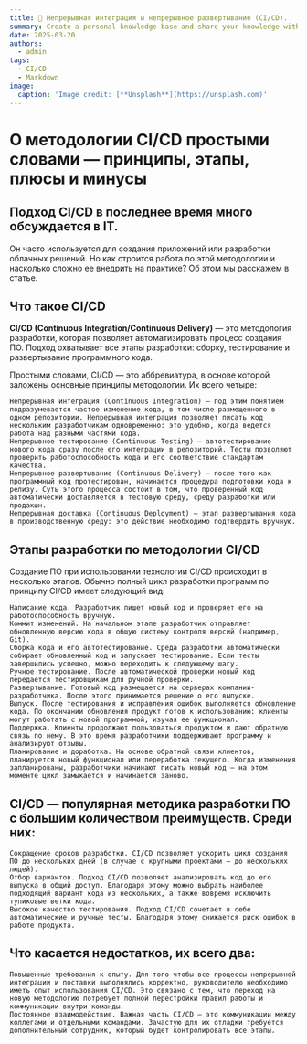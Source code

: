 ```yaml
---
title: 🧠 Непрерывная интеграция и непрерывное развертывание (CI/CD).
summary: Create a personal knowledge base and share your knowledge with your peers.
date: 2025-03-20
authors:
  - admin
tags:
  - CI/CD
  - Markdown
image:
  caption: 'Image credit: [**Unsplash**](https://unsplash.com)'
---
```


# О методологии CI/CD простыми словами — принципы, этапы, плюсы и минусы

## Подход CI/CD в последнее время много обсуждается в IT. 

Он часто используется для создания приложений или разработки облачных решений. Но как строится работа по этой методологии и насколько сложно ее внедрить на практике? Об этом мы расскажем в статье.

## Что такое CI/CD

**CI/CD (Continuous Integration/Continuous Delivery)** — это методология разработки, которая позволяет автоматизировать процесс создания ПО. Подход охватывает все этапы разработки: сборку, тестирование и развертывание программного кода.

Простыми словами, CI/CD — это аббревиатура, в основе которой заложены основные принципы методологии. Их всего четыре:

    Непрерывная интеграция (Continuous Integration) — под этим понятием подразумевается частое изменение кода, в том числе размещенного в одном репозитории. Непрерывная интеграция позволяет писать код нескольким разработчикам одновременно: это удобно, когда ведется работа над разными частями кода.
    Непрерывное тестирование (Continuous Testing) — автотестирование нового кода сразу после его интеграции в репозиторий. Тесты позволяют проверить работоспособность кода и его соответствие стандартам качества.
    Непрерывное развертывание (Continuous Delivery) — после того как программный код протестирован, начинается процедура подготовки кода к релизу. Суть этого процесса состоит в том, что проверенный код автоматически доставляется в тестовую среду, среду разработки или продакшн.
    Непрерывная доставка (Continuous Deployment) — этап развертывания кода в производственную среду: это действие необходимо подтвердить вручную.

## Этапы разработки по методологии CI/CD

Создание ПО при использовании технологии CI/CD происходит в несколько этапов. Обычно полный цикл разработки программ по принципу CI/CD имеет следующий вид:

    Написание кода. Разработчик пишет новый код и проверяет его на работоспособность вручную.
    Коммит изменений. На начальном этапе разработчик отправляет обновленную версию кода в общую систему контроля версий (например, Git).
    Сборка кода и его автотестирование. Среда разработки автоматически собирает обновленный код и запускает тестирование. Если тесты завершились успешно, можно переходить к следующему шагу.
    Ручное тестирование. После автоматической проверки новый код передается тестировщикам для ручной проверки.
    Развертывание. Готовый код размещается на серверах компании-разработчика. После этого принимается решение о его выпуске.
    Выпуск. После тестирования и исправления ошибок выполняется обновление кода. По окончании обновления продукт готов к использованию: клиенты могут работать с новой программой, изучая ее функционал.
    Поддержка. Клиенты продолжают пользоваться продуктом и дают обратную связь по нему. В это время разработчики поддерживают программу и анализируют отзывы.
    Планирование и доработка. На основе обратной связи клиентов, планируется новый функционал или переработка текущего. Когда изменения запланированы, разработчики начинают писать новый код — на этом моменте цикл замыкается и начинается заново.



## CI/CD — популярная методика разработки ПО с большим количеством преимуществ. Среди них:

    Сокращение сроков разработки. CI/CD позволяет ускорить цикл создания ПО до нескольких дней (в случае с крупными проектами — до нескольких людей).
    Отбор вариантов. Подход CI/CD позволяет анализировать код до его выпуска в общий доступ. Благодаря этому можно выбрать наиболее подходящий вариант кода из нескольких, а также вовремя исключить тупиковые ветки кода.
    Высокое качество тестирования. Подход CI/CD сочетает в себе автоматические и ручные тесты. Благодаря этому снижается риск ошибок в работе продукта.

## Что касается недостатков, их всего два:

    Повышенные требования к опыту. Для того чтобы все процессы непрерывной интеграции и поставки выполнялись корректно, руководителю необходимо иметь опыт использования CI/CD. Это связано с тем, что переход на новую методологию потребует полной перестройки правил работы и коммуникации внутри команды.
    Постоянное взаимодействие. Важная часть CI/CD — это коммуникации между коллегами и отдельными командами. Зачастую для их отладки требуется дополнительный сотрудник, который будет контролировать все этапы.
